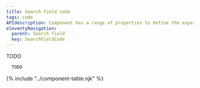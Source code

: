 ```yaml
---
title: Search field code
tags: code
APIdescription: Component has a range of properties to define the experience in different use cases.
eleventyNavigation:
  parent: Search field
  key: SearchFieldCode
---
```

<section class="no-heading">

<div class="ds-example">
  TODO
</div>

<div class="ds-code">

  ```html
    TODO
  ```

</div>

</section>
<ds-install-info link-in-navigation package="inline-message"></ds-install-info>
{% include "../component-table.njk" %}
